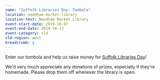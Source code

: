 ```yaml
---
name: "Suffolk Libraries Day: Tombola"
location: needham-market-library
location-text: Needham Market Library
event-start-date: 2019-10-07
event-end-date: 2019-10-13
event-category: sld
sld-region: west
breadcrumb: y
---
```


Enter our tombola and help us raise money for [Suffolk Libraries Day](/suffolk-libraries-day/)!

We'd very much appreciate any donations of prizes, especially if they're homemade. Please drop them off whenever the library is open.
